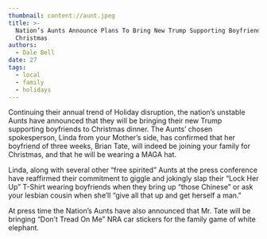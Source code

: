 ```yaml
---
thumbnail: content://aunt.jpeg
title: >-
  Nation’s Aunts Announce Plans To Bring New Trump Supporting Boyfriend To
  Christmas
authors:
  - Dale Bell
date: 27
tags:
  - local
  - family
  - holidays
---
```


Continuing their annual trend of Holiday disruption, the nation’s unstable Aunts have announced that they will be bringing their new Trump supporting boyfriends to Christmas dinner. The Aunts’ chosen spokesperson, Linda from your Mother’s side, has confirmed that her boyfriend of three weeks, Brian Tate, will indeed be joining your family for Christmas, and that he will be wearing a MAGA hat.  

Linda, along with several other “free spirited” Aunts at the press conference have reaffirmed their commitment to giggle and jokingly slap their “Lock Her Up” T-Shirt wearing boyfriends when they bring up “those Chinese” or ask your lesbian cousin when she’ll “give all that up and get herself a man." 

At press time the Nation’s Aunts have also announced that Mr. Tate will be bringing “Don’t Tread On Me” NRA car stickers for the family game of white elephant.
